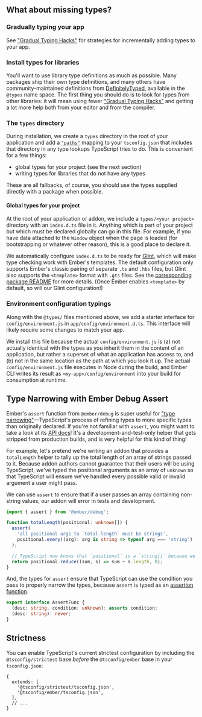 ## What about missing types?

### Gradually typing your app

See ["Gradual Typing Hacks"][gradual-typing-hacks] for strategies for incrementally adding types to your app.

### Install types for libraries

You'll want to use library type definitions as much as possible. Many packages ship their own type definitions, and many others have community-maintained definitions from [DefinitelyTyped][], available in the `@types` name space. The first thing you should do is to look for types from other libraries: it will mean using fewer ["Gradual Typing Hacks"][gradual-typing-hacks] and getting a lot more help both from your editor and from the compiler.

### The `types` directory

During installation, we create a `types` directory in the root of your application and add a [`"paths"`][tsconfig-paths] mapping to your `tsconfig.json` that includes that directory in any type lookups TypeScript tries to do. This is convenient for a few things:

- global types for your project (see the next section)
- writing types for libraries that do not have any types

These are all fallbacks, of course, you should use the types supplied directly with a package when possible.

#### Global types for your project

At the root of your application or addon, we include a `types/<your project>` directory with an `index.d.ts` file in it. Anything which is part of your project but which must be declared globally can go in this file. For example, if you have data attached to the `Window` object when the page is loaded (for bootstrapping or whatever other reason), this is a good place to declare it.

We automatically configure `index.d.ts` to be ready for [Glint][], which will make type checking work with Ember's templates. The default configuration only supports Ember's classic pairing of separate `.ts` and `.hbs` files, but Glint also supports the `<template>` format with `.gts` files. See the [corresponding package README][glint-environment-ember-template-imports] for more details. (Once Ember enables `<template>` by default, so will our Glint configuration!)

### Environment configuration typings

Along with the `@types/` files mentioned above, we add a starter interface for `config/environment.js` in `app/config/environment.d.ts`. This interface will likely require some changes to match your app.

We install this file because the actual `config/environment.js` is (a) not actually identical with the types as you inherit them in the content of an application, but rather a superset of what an application has access to, and (b) not in the same location as the path at which you look it up. The actual `config/environment.js` file executes in Node during the build, and Ember CLI writes its result as `<my-app>/config/environment` into your build for consumption at runtime.

## Type Narrowing with Ember Debug Assert

Ember's `assert` function from `@ember/debug` is super useful for ["type narrowing"][type-narrowing]—TypeScript's process of refining types to more specific types than originally declared. If you're not familiar with `assert`, you might want to take a look at its [API docs][debug-assert]! It's a development-and-test-only helper that gets stripped from production builds, and is very helpful for this kind of thing!

For example, let's pretend we're writing an addon that provides a `totalLength` helper to tally up the total length of an array of strings passed to it. Because addon authors cannot guarantee that their users will be using TypeScript, we've typed the positional arguments as an array of `unknown` so that TypeScript will ensure we've handled every possible valid or invalid argument a user might pass.

We can use `assert` to ensure that if a user passes an array containing non-string values, our addon will error in tests and development.

```typescript
import { assert } from '@ember/debug';

function totalLength(positional: unknown[]) {
  assert(
    'all positional args to `total-length` must be strings',
    positional.every((arg): arg is string => typeof arg === 'string')
  );

  // TypeScript now knows that `positional` is a `string[]` because we asserted above
  return positional.reduce((sum, s) => sum + s.length, 0);
}
```

And, the types for `assert` ensure that TypeScript can use the condition you pass to properly narrow the types, because `assert` is typed as an [assertion function][assertion-function].

```typescript
export interface AssertFunc {
  (desc: string, condition: unknown): asserts condition;
  (desc: string): never;
}
```

## Strictness

You can enable TypeScript's current strictest configuration by including the `@tsconfig/strictest` base _before_ the `@tsconfig/ember` base in your `tsconfig.json`:

```json5 {data-filename="tsconfig.json" data-diff="+3"}
{
  extends: [
    '@tsconfig/strictest/tsconfig.json',
    '@tsconfig/ember/tsconfig.json',
  ],
  // ...
}
```

<!-- Internal links -->

[gradual-typing-hacks]: ../../application-development/converting-an-app/#toc_gradual-typing-hacks

<!-- External links -->

[assertion-function]: https://www.typescriptlang.org/docs/handbook/release-notes/typescript-3-7.html#assertion-functions
[debug-assert]: https://api.emberjs.com/ember/5.10.0/functions/@ember%2Fdebug/assert
[DefinitelyTyped]: https://github.com/DefinitelyTyped/DefinitelyTyped
[glint-environment-ember-template-imports]: https://github.com/typed-ember/glint/tree/main/packages/environment-ember-template-imports#readme
[glint]: https://typed-ember.gitbook.io/glint
[tsconfig-paths]: https://www.typescriptlang.org/tsconfig#paths
[type-narrowing]: https://www.typescriptlang.org/docs/handbook/2/narrowing.html

